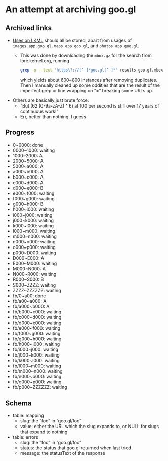 # An attempt at archiving goo.gl

## Archived links

- [Uses on LKML](https://lore.kernel.org/all/?q=goo.gl%2F) should all be stored, apart from usages of `images.app.goo.gl`, `maps.app.goo.gl`, and `photos.app.goo.gl`.
  - This was done by downloading the `mbox.gz` for the search from lore.kernel.org, running
  
    ```sh
    grep -o --text 'https\?://[^ ]*goo.gl[^ ]*' results-goo.gl.mbox > instances
    ```
    
    which yields about 600~800 instances after removing duplicates. Then I manually cleaned up some oddities that are the result of the imperfect grep or line wrapping on “=” breaking some URLs up.
- Others are basically just brute force.
  - “But (62 (0-9a-zA-Z) ^ 6) at 100 per second is still over 17 years of continuous work!”
  - Err, better than nothing, I guess

## Progress

- 0~0000: done
- 0000~1000: waiting
- 1000~2000: A
- 2000~5000: A
- 5000~a000: A
- a000~b000: A
- b000~c000: A
- c000~d000: A
- d000~e000: B
- e000~f000: waiting
- f000~g000: waiting
- g000~h000: B
- h000~i000: waiting
- i000~j000: waiting
- j000~k000: waiting
- k000~l000: waiting
- l000~m000: waiting
- m000~n000: waiting
- n000~o000: waiting
- o000~p000: waiting
- p000~D000: waiting
- D000~E000: A
- E000~M000: waiting
- M000~N000: A
- N000~R000: waiting
- R000~S000: B
- S000~ZZZZ: waiting
- ZZZZ~ZZZZZZ: waiting
- fb/0~a00: done
- fb/a00~a000: A
- fb/a000~b000: A
- fb/b000~c000: waiting
- fb/c000~d000: waiting
- fb/d000~e000: waiting
- fb/e000~f000: waiting
- fb/f000~g000: waiting
- fb/g000~h000: waiting
- fb/h000~i000: waiting
- fb/i000~j000: waiting
- fb/j000~k000: waiting
- fb/k000~l000: waiting
- fb/l000~m000: waiting
- fb/m000~n000: waiting
- fb/n000~o000: waiting
- fb/o000~p000: waiting
- fb/p000~ZZZZZZ: waiting

## Schema

- table: mapping
  - slug: the “foo” in “goo.gl/foo”
  - value: either the URL which the slug expands to, or NULL for slugs that expand to nothing
- table: errors
  - slug: the “foo” in “goo.gl/foo”
  - status: the status that goo.gl returned when last tried
  - message: the statusText of the response
